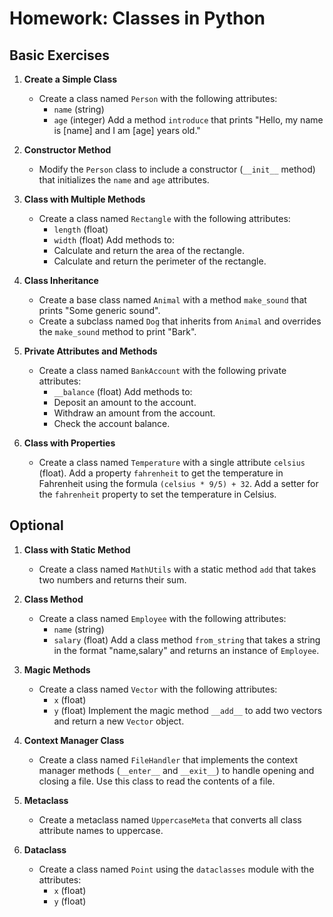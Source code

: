 # Homework: Classes in Python

## Basic Exercises

1. **Create a Simple Class**

   - Create a class named `Person` with the following attributes:
     - `name` (string)
     - `age` (integer)
       Add a method `introduce` that prints "Hello, my name is [name] and I am [age] years old."

2. **Constructor Method**

   - Modify the `Person` class to include a constructor (`__init__` method) that initializes the `name` and `age` attributes.

3. **Class with Multiple Methods**

   - Create a class named `Rectangle` with the following attributes:
     - `length` (float)
     - `width` (float)
       Add methods to:
     - Calculate and return the area of the rectangle.
     - Calculate and return the perimeter of the rectangle.

4. **Class Inheritance**

   - Create a base class named `Animal` with a method `make_sound` that prints "Some generic sound".
   - Create a subclass named `Dog` that inherits from `Animal` and overrides the `make_sound` method to print "Bark".

5. **Private Attributes and Methods**

   - Create a class named `BankAccount` with the following private attributes:
     - `__balance` (float)
       Add methods to:
     - Deposit an amount to the account.
     - Withdraw an amount from the account.
     - Check the account balance.

6. **Class with Properties**
   - Create a class named `Temperature` with a single attribute `celsius` (float).
     Add a property `fahrenheit` to get the temperature in Fahrenheit using the formula `(celsius * 9/5) + 32`.
     Add a setter for the `fahrenheit` property to set the temperature in Celsius.

## Optional

1. **Class with Static Method**

   - Create a class named `MathUtils` with a static method `add` that takes two numbers and returns their sum.

2. **Class Method**

   - Create a class named `Employee` with the following attributes:
     - `name` (string)
     - `salary` (float)
       Add a class method `from_string` that takes a string in the format "name,salary" and returns an instance of `Employee`.

3. **Magic Methods**

   - Create a class named `Vector` with the following attributes:
     - `x` (float)
     - `y` (float)
       Implement the magic method `__add__` to add two vectors and return a new `Vector` object.

4. **Context Manager Class**

   - Create a class named `FileHandler` that implements the context manager methods (`__enter__` and `__exit__`) to handle opening and closing a file. Use this class to read the contents of a file.

5. **Metaclass**

   - Create a metaclass named `UppercaseMeta` that converts all class attribute names to uppercase.

6. **Dataclass**
   - Create a class named `Point` using the `dataclasses` module with the attributes:
     - `x` (float)
     - `y` (float)
